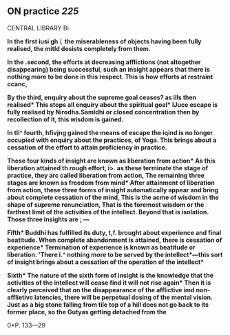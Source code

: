## **ON practice** *225*

CENTRAL LIBRARY Bi

**In the first iusi gh** *l,* **the miserableness of objects having been fully realised, the mitld desists completely from them.**

**In the .second, the efforts at decreasing afflictions (not altogether disappearing) being successful, such an insight appears that there is nothing more to be done in this respect. This is how efforts at restraint ccanc,**

**By the third, enquiry about the supreme goal ceases? as ills then realised\* This stops all enquiry about the spiritual goal\* IJuce escape is fully realised by Nirodha.Samldhi or closed concentration then by recollection of it, this wisdom is gained.**

**In tli^ fourth, hfivjng gained the means of escape the iqind is no longer occupied with enquiry about the practices, of Yoga. This brings about a cessation of the effort to attain proficiency in practice.**

**These four kinds of insight are known as liberation from action\* As this liberation attained th rough effort, i>. as these terminate the stage of practice, they arc called liberation from action, The remaining three stages are known as freedom from mind\* After attainment of liberation from action, these three forms of insight automatically appear and bring about complete cessation of the mind, This is the acme of wisdom in the shape of supreme renunciation, That is the foremost wisdom or the farthest limit of the activities of the intellect. Beyond that is isolation. Those three insights are ; —**

**Fifth\* Buddhi has fulfilled its duty, t,f. brought about experience and final beatitude. When complete abandonment is attained, there is cessation of experience\* Termination of experience is known as beatitude or liberation. 'There i.^ nothing more to be served by the intellect\*—this sort of insight brings about a cessation of the operation of the intellect\***

**Sixth\* The nature of the sixth form of insight is the knowledge that the activities of the intellect will cease find it will not rise again\* Then it is clearly perceived that on the disappearance of the afflictive imd non-afflietivc latencies, there will be perpetual dosing of the mental vision. Just as a big stone falling from tile top of a hill does not go back to its former place, so the Gutyas getting detached from the**

0\*P. 133—29